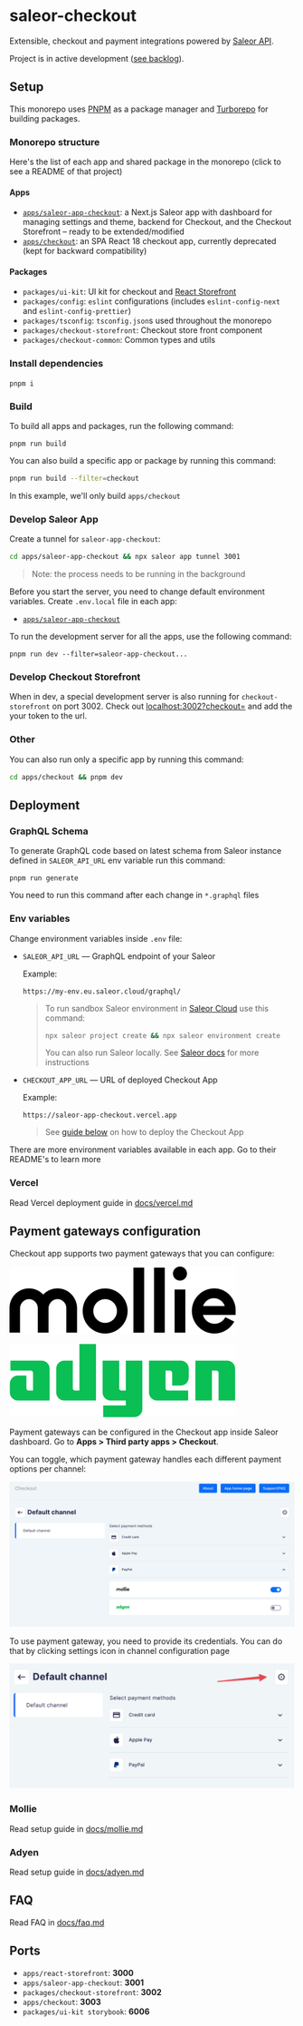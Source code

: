 # saleor-checkout

Extensible, checkout and payment integrations powered by [Saleor API](https://github.com/saleor/saleor).

Project is in active development ([see backlog](https://github.com/orgs/saleor/projects/5)).

## Setup

This monorepo uses [PNPM](https://pnpm.io/) as a package manager and [Turborepo](https://turborepo.org/) for building packages.

### Monorepo structure

Here's the list of each app and shared package in the monorepo (click to see a README of that project)

#### Apps

- [`apps/saleor-app-checkout`](apps/saleor-app-checkout/README.md): a Next.js Saleor app with dashboard for managing settings and theme, backend for Checkout, and the Checkout Storefront – ready to be extended/modified
- [`apps/checkout`](apps/checkout/README.md): an SPA React 18 checkout app, currently deprecated (kept for backward compatibility)

#### Packages

- `packages/ui-kit`: UI kit for checkout and [React Storefront](https://github.com/saleor/react-storefront)
- `packages/config`: `eslint` configurations (includes `eslint-config-next` and `eslint-config-prettier`)
- `packages/tsconfig`: `tsconfig.json`s used throughout the monorepo
- `packages/checkout-storefront`: Checkout store front component
- `packages/checkout-common`: Common types and utils

### Install dependencies

```
pnpm i
```

### Build

To build all apps and packages, run the following command:

```
pnpm run build
```

You can also build a specific app or package by running this command:

```bash
pnpm run build --filter=checkout
```

In this example, we'll only build `apps/checkout`

### Develop Saleor App

Create a tunnel for `saleor-app-checkout`:

```bash
cd apps/saleor-app-checkout && npx saleor app tunnel 3001
```

> Note: the process needs to be running in the background

Before you start the server, you need to change default environment variables. Create `.env.local` file in each app:

- [`apps/saleor-app-checkout`](./apps/saleor-app-checkout/README.md#env-variables)

To run the development server for all the apps, use the following command:

```
pnpm run dev --filter=saleor-app-checkout...
```

### Develop Checkout Storefront

When in dev, a special development server is also running for `checkout-storefront` on port 3002. Check out [localhost:3002?checkout=<ID>](http://localhost:3002?checkout=) and add the your token to the url.

### Other

You can also run only a specific app by running this command:

```bash
cd apps/checkout && pnpm dev
```

## Deployment

### GraphQL Schema

To generate GraphQL code based on latest schema from Saleor instance defined in `SALEOR_API_URL` env variable run this command:

```
pnpm run generate
```

You need to run this command after each change in `*.graphql` files

### Env variables

Change environment variables inside `.env` file:

- `SALEOR_API_URL` — GraphQL endpoint of your Saleor

  Example:

  ```
  https://my-env.eu.saleor.cloud/graphql/
  ```

  > To run sandbox Saleor environment in [Saleor Cloud](https://cloud.saleor.io/) use this command:
  >
  > ```bash
  > npx saleor project create && npx saleor environment create
  > ```
  >
  > You can also run Saleor locally. See [Saleor docs](https://docs.saleor.io/docs/3.x/developer/installation) for more instructions

- `CHECKOUT_APP_URL` — URL of deployed Checkout App

  Example:

  ```
  https://saleor-app-checkout.vercel.app
  ```

  > See [guide below](#vercel) on how to deploy the Checkout App

There are more environment variables available in each app. Go to their README's to learn more

### Vercel

Read Vercel deployment guide in [docs/vercel.md](./docs/vercel.md)

## Payment gateways configuration

Checkout app supports two payment gateways that you can configure:

<a href="https://www.mollie.com/en">
  <picture>
    <source media="(prefers-color-scheme: dark)" srcset="./docs/logos/mollie_light.svg">
    <source media="(prefers-color-scheme: light)" srcset="./docs/logos/mollie_dark.svg">
    <img alt="Mollie" src="./docs/logos/mollie_dark.svg">
  </picture>
</a>

<br>

[![Adyen](./docs/logos/adyen.svg)](https://www.adyen.com/)

Payment gateways can be configured in the Checkout app inside Saleor dashboard.
Go to **Apps > Third party apps > Checkout**.

You can toggle, which payment gateway handles each different payment options per channel:

![Configuration options: Credit Card, Apple Pay, PayPal that are available in checkout app dashboard](./docs/screenshots/config-dashboard-1.png)

To use payment gateway, you need to provide its credentials. You can do that by clicking settings icon in channel configuration page

![Payment gateway configuration in Saleor dashboard](./docs/screenshots/config-dashboard-2.png)

### Mollie

Read setup guide in [docs/mollie.md](./docs/mollie.md)

### Adyen

Read setup guide in [docs/adyen.md](./docs/adyen.md)

## FAQ

Read FAQ in [docs/faq.md](./docs/faq.md)

## Ports

- `apps/react-storefront`: **3000**
- `apps/saleor-app-checkout`: **3001**
- `packages/checkout-storefront`: **3002**
- `apps/checkout`: **3003**
- `packages/ui-kit storybook`: **6006**
